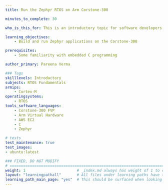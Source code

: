 ```yaml
---
title: Run the Zephyr RTOS on Arm Corstone-300

minutes_to_complete: 30

who_is_this_for: This is an introductory topic for software developers getting started with the Zephyr RTOS.

learning_objectives: 
    - Build and run Zephyr applications on the Corstone-300

prerequisites:
    - Some familiarity with embedded C programming

author_primary: Pareena Verma

### Tags
skilllevels: Introductory
subjects: RTOS Fundamentals
armips:
    - Cortex-M
operatingsystems:
    - RTOS
tools_software_languages:
    - Corstone-300 FVP
    - Arm Virtual Hardware
    - AWS EC2
    - C
    - Zephyr

# tests
test_maintenance: true
test_images:
- ubuntu:latest

### FIXED, DO NOT MODIFY
# ================================================================================
weight: 1                       # _index.md always has weight of 1 to order correctly
layout: "learningpathall"       # All files under learning paths have this same wrapper
learning_path_main_page: "yes"  # This should be surfaced when looking for related content. Only set for _index.md of learning path content.
---
```

